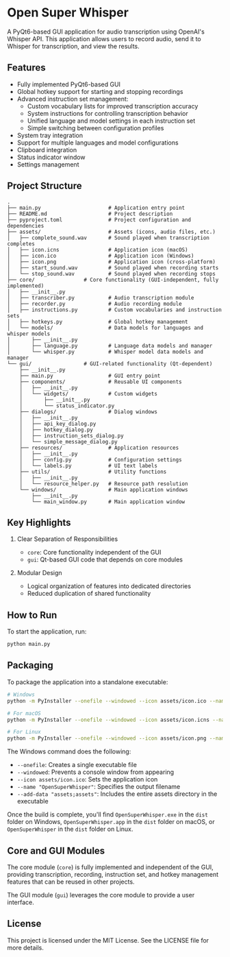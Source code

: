 # Open Super Whisper

A PyQt6-based GUI application for audio transcription using OpenAI's Whisper API. This application allows users to record audio, send it to Whisper for transcription, and view the results.

## Features

- Fully implemented PyQt6-based GUI
- Global hotkey support for starting and stopping recordings
- Advanced instruction set management:
  - Custom vocabulary lists for improved transcription accuracy
  - System instructions for controlling transcription behavior
  - Unified language and model settings in each instruction set
  - Simple switching between configuration profiles
- System tray integration
- Support for multiple languages and model configurations
- Clipboard integration
- Status indicator window
- Settings management

## Project Structure

```
.
├── main.py                      # Application entry point
├── README.md                    # Project description
├── pyproject.toml               # Project configuration and dependencies
├── assets/                      # Assets (icons, audio files, etc.)
│   ├── complete_sound.wav       # Sound played when transcription completes
│   ├── icon.icns                # Application icon (macOS)
│   ├── icon.ico                 # Application icon (Windows)
│   ├── icon.png                 # Application icon (cross-platform)
│   ├── start_sound.wav          # Sound played when recording starts
│   └── stop_sound.wav           # Sound played when recording stops
├── core/                # Core functionality (GUI-independent, fully implemented)
│   ├── __init__.py
│   ├── transcriber.py           # Audio transcription module
│   ├── recorder.py              # Audio recording module
│   ├── instructions.py          # Custom vocabularies and instruction sets
│   ├── hotkeys.py               # Global hotkey management
│   └── models/                  # Data models for languages and whisper models
│       ├── __init__.py
│       ├── language.py          # Language data models and manager
│       └── whisper.py           # Whisper model data models and manager
└── gui/                 # GUI-related functionality (Qt-dependent)
    ├── __init__.py
    ├── main.py                  # GUI entry point
    ├── components/              # Reusable UI components
    │   ├── __init__.py
    │   └── widgets/             # Custom widgets
    │       ├── __init__.py
    │       └── status_indicator.py
    ├── dialogs/                 # Dialog windows
    │   ├── __init__.py
    │   ├── api_key_dialog.py
    │   ├── hotkey_dialog.py
    │   ├── instruction_sets_dialog.py
    │   └── simple_message_dialog.py
    ├── resources/               # Application resources
    │   ├── __init__.py
    │   ├── config.py            # Configuration settings
    │   └── labels.py            # UI text labels
    ├── utils/                   # Utility functions
    │   ├── __init__.py
    │   └── resource_helper.py   # Resource path resolution
    └── windows/                 # Main application windows
        ├── __init__.py
        └── main_window.py       # Main application window
```

## Key Highlights

1. Clear Separation of Responsibilities
   - `core`: Core functionality independent of the GUI
   - `gui`: Qt-based GUI code that depends on core modules

2. Modular Design
   - Logical organization of features into dedicated directories
   - Reduced duplication of shared functionality

## How to Run

To start the application, run:

```bash
python main.py
```

## Packaging

To package the application into a standalone executable:

```bash
# Windows
python -m PyInstaller --onefile --windowed --icon assets/icon.ico --name "OpenSuperWhisper" --add-data "assets;assets" main.py

# For macOS
python -m PyInstaller --onefile --windowed --icon assets/icon.icns --name "OpenSuperWhisper" --add-data "assets:assets" main.py

# For Linux
python -m PyInstaller --onefile --windowed --icon assets/icon.png --name "OpenSuperWhisper" --add-data "assets:assets" main.py
```

The Windows command does the following:
- `--onefile`: Creates a single executable file
- `--windowed`: Prevents a console window from appearing
- `--icon assets/icon.ico`: Sets the application icon
- `--name "OpenSuperWhisper"`: Specifies the output filename
- `--add-data "assets;assets"`: Includes the entire assets directory in the executable

Once the build is complete, you'll find `OpenSuperWhisper.exe` in the `dist` folder on Windows, `OpenSuperWhisper.app` in the `dist` folder on macOS, or `OpenSuperWhisper` in the `dist` folder on Linux.

## Core and GUI Modules

The core module (`core`) is fully implemented and independent of the GUI, providing transcription, recording, instruction set, and hotkey management features that can be reused in other projects.

The GUI module (`gui`) leverages the core module to provide a user interface.

## License

This project is licensed under the MIT License. See the LICENSE file for more details.
